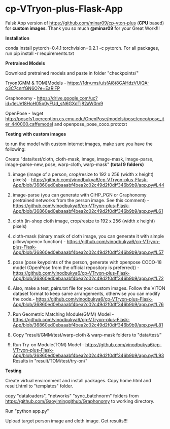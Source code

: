 # cp-VTryon-plus-Flask-App

Falsk App version of https://github.com/minar09/cp-vton-plus (**CPU** based) for **custom images**. Thank you so much **@minar09** for your Great Work!!!

**Installation**

conda install pytorch=0.4.1 torchvision=0.2.1 -c pytorch. For all packages, run pip install -r requirements.txt

**Pretrained Models**

Download pretrained models and paste in folder "checkpoints/"

Tryon(GMM & TOM)Models - https://1drv.ms/u/s!Ai8t8GAHdzVUiQA-o3C7cnrfGN6O?e=EaRiFP

Graphonomy - https://drive.google.com/uc?id=1eUe18HoH05p0yFUd_sN6GXdTj82aW0m9

OpenPose - !wget http://posefs1.perception.cs.cmu.edu/OpenPose/models/pose/coco/pose_iter_440000.caffemodel and openpose_pose_coco.prototxt

**Testing with custom images**

to run the model with custom internet images, make sure you have the following:

Create "data/test/cloth, cloth-mask, image, image-mask, image-parse, image-parse-new, pose, warp-cloth, warp-mask" **(total 9 folders)**

1. image (image of a person, crop/resize to 192 x 256 (width x height) pixels) - https://github.com/vinodbukya6/cp-VTryon-plus-Flask-App/blob/36860ed0ebaaabf4bea2c02c49d2f0dff346b9b9/app.py#L44
        
2. image-parse (you can generate with CIHP_PGN or Graphonomy pretrained networks from the person image. See this comment) - https://github.com/vinodbukya6/cp-VTryon-plus-Flask-App/blob/36860ed0ebaaabf4bea2c02c49d2f0dff346b9b9/app.py#L61

3. cloth (in-shop cloth image, crop/resize to 192 x 256 (width x height) pixels)
4. cloth-mask (binary mask of cloth image, you can generate it with simple pillow/opencv function) - https://github.com/vinodbukya6/cp-VTryon-plus-Flask-App/blob/36860ed0ebaaabf4bea2c02c49d2f0dff346b9b9/app.py#L57

5. pose (pose keypoints of the person, generate with openpose COCO-18 model (OpenPose from the official repository is preferred)) - https://github.com/vinodbukya6/cp-VTryon-plus-Flask-App/blob/36860ed0ebaaabf4bea2c02c49d2f0dff346b9b9/app.py#L72

6. Also, make a test_pairs.txt file for your custom images. Follow the VITON dataset format to keep same arrangements, otherwise you can modify the code.- 
https://github.com/vinodbukya6/cp-VTryon-plus-Flask-App/blob/36860ed0ebaaabf4bea2c02c49d2f0dff346b9b9/app.py#L76

7. Run Geometric Matching Module(GMM) Model - https://github.com/vinodbukya6/cp-VTryon-plus-Flask-App/blob/36860ed0ebaaabf4bea2c02c49d2f0dff346b9b9/app.py#L81
8. Copy "result/GMM/test/warp-cloth & warp-mask folders to "data/test/" 

10. Run Try-on Module(TOM) Model - https://github.com/vinodbukya6/cp-VTryon-plus-Flask-App/blob/36860ed0ebaaabf4bea2c02c49d2f0dff346b9b9/app.py#L93
Results in "result/TOM/test/try-on/"

**Testing**

Create virtual environment and install packages. Copy home.html and result.html to "templates" folder. 

copy "dataloaders", "networks" "sync_batchnorm" folders from https://github.com/Gaoyiminggithub/Graphonomy to working directory.

Run "python app.py"

Upload target person image and cloth image. Get results!!!

